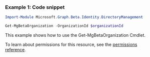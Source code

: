 ### Example 1: Code snippet

```powershell
Import-Module Microsoft.Graph.Beta.Identity.DirectoryManagement

Get-MgBetaOrganization -OrganizationId $organizationId
```
This example shows how to use the Get-MgBetaOrganization Cmdlet.

To learn about permissions for this resource, see the [permissions reference](/graph/permissions-reference).

